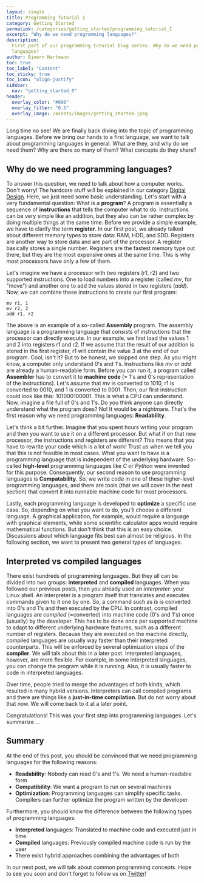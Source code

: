 ```yaml
---
layout: single
title: Programming Tutorial I
category: Getting Started
permalink: /categories/getting_started/programming_tutorial_I
excerpt: "Why do we need programming languages?"
description:
  First part of our programming tutorial blog series. Why do we need programming
  languages?
author: Bjoern Hartmann
toc: true
toc_label: "Content"
toc_sticky: true
toc_icon: "align-justify"
sidebar:
  nav: "getting_started_0"
header:
  overlay_color: "#000"
  overlay_filter: "0.5"
  overlay_image: /assets/images/getting_started.jpeg
---
```


Long time no see! We are finally back diving into the topic of programming
languages. Before we bring our hands to a first language, we want to talk about
programming languages in general. What are they, and why do we need them? Why
are there so many of them? What concepts do they share?

## Why do we need programming languages?

To answer this question, we need to talk about how a computer works. Don't
worry! The hardcore stuff will be explained in our category
[Digital Design](/categories/digital_design/). Here, we just need some basic
understanding. Let's start with a very fundamental question: What is a
**program**? A program is essentially a sequence of **instructions** that tells
the computer what to do. Instructions can be very simple like an addition, but
they also can be rather complex by doing multiple things at the same time.
Before we provide a simple example, we have to clarify the term **register**. In
our first post, we already talked about different memory types to store data:
RAM, HDD, and SDD. Registers are another way to store data and are part of the
processor. A register basically stores a single number. Registers are the
fastest memory type out there, but they are the most expensive ones at the same
time. This is why most processors have only a few of them.

Let's imagine we have a processor with two registers (r1, r2) and two supported
instructions. One to load numbers into a register (called _mv_, for "move") and
another one to add the values stored in two registers (_add_). Now, we can
combine these instructions to create our first program:

    mv r1, 1
    mv r2, 2
    add r1, r2

The above is an example of a so-called **Assembly** program. The assembly
language is a programming language that consists of instructions that the
processor can directly execute. In our example, we first load the values 1 and 2
into registers r1 and r2. If we assume that the result of our addition is stored
in the first register, r1 will contain the value 3 at the end of our program.
Cool, isn't it? But to be honest, we skipped one step. As you might know, a
computer only understand 0's and 1's. Instructions like _mv_ or _add_ are
already a human-readable form. Before you can run it, a program called
**Assembler** has to convert it to **machine code** (= 1's and 0's
representation of the instructions). Let's assume that _mv_ is converted to
1010, r1 is converted to 0010, and 1 is converted to 0001. Then, our first
instruction could look like this: 101000100001. This is what a CPU can
understand. Now, imagine a file full of 0's and 1's. Do you think anyone can
directly understand what the program does? No! It would be a nightmare. That's
the first reason why we need programming languages: **Readability**.

Let's think a bit further. Imagine that you spent hours writing your program and
then you want to use it on a different processor. But what if on that new
processor, the instructions and registers are different? This means that you
have to rewrite your code which is a lot of work! Trust us when we tell you that
this is not feasible in most cases. What you want to have is a programming
language that is independent of the underlying hardware. So-called
**high-level** programming languages like _C_ or _Python_ were invented for this
purpose. Consequently, our second reason to use programming languages is
**Compatability**. So, we write code in one of these higher-level programming
languages, and there are tools (that we will cover in the next section) that
convert it into runnable machine code for most processors.

Lastly, each programming language is developed to **optimize** a specific use
case. So, depending on what you want to do, you'll choose a different language.
A graphical application, for example, would require a language with graphical
elements, while some scientific calculator apps would require mathematical
functions. But don't think that this is an easy choice. Discussions about which
language fits best can almost be religious. In the following section, we want to
present two general types of languages.

## Interpreted vs compiled languages

There exist hundreds of programming languages. But they all can be divided into
two groups: **interpreted** and **compiled** languages. When you followed our
previous posts, then you already used an _interpreter_: your Linux shell. An
interpreter is a program itself that translates and executes commands given to
it one by one. So, a command such as _ls_ is converted into 0's and 1's and then
executed by the CPU. In contrast, compiled languages are _compiled_ (=converted)
into machine code (0's and 1's) once (usually) by the developer. This has to be
done once per supported machine to adapt to different underlying hardware
features, such as a different number of registers. Because they are executed on
the machine directly, compiled languages are usually way faster than their
interpreted counterparts. This will be enforced by several optimization steps of
the **compiler**. We will talk about this in a later post. Interpreted
languages, however, are more flexible. For example, in some interpreted
languages, you can change the program while it is running. Also, it is usually
faster to code in interpreted languages.

Over time, people tried to merge the advantages of both kinds, which resulted in
many hybrid versions. Interpreters can call compiled programs and there are
things like a **just-in-time compilation**. But do not worry about that now. We
will come back to it at a later point.

Congratulations! This was your first step into programming languages. Let's
summarize ...

## Summary

At the end of this post, you should be convinced that we need programming
languages for the following reasons:

- **Readability**: Nobody can read 0's and 1's. We need a human-readable form
- **Compatibility**: We want a program to run on several machines
- **Optimization**: Programming languages can simplify specific tasks. Compilers
  can further optimize the program written by the developer

Furthermore, you should know the difference between the following types of
programming languages:

- **Interpreted** languages: Translated to machine code and executed just in
  time.
- **Compiled** languages: Previously compiled machine code is run by the user
- There exist hybrid approaches combining the advantages of both

In our next post, we will talk about common programming concepts. Hope to see
you soon and don't forget to follow us on
[Twitter](https://twitter.com/bitsandvolts)!
